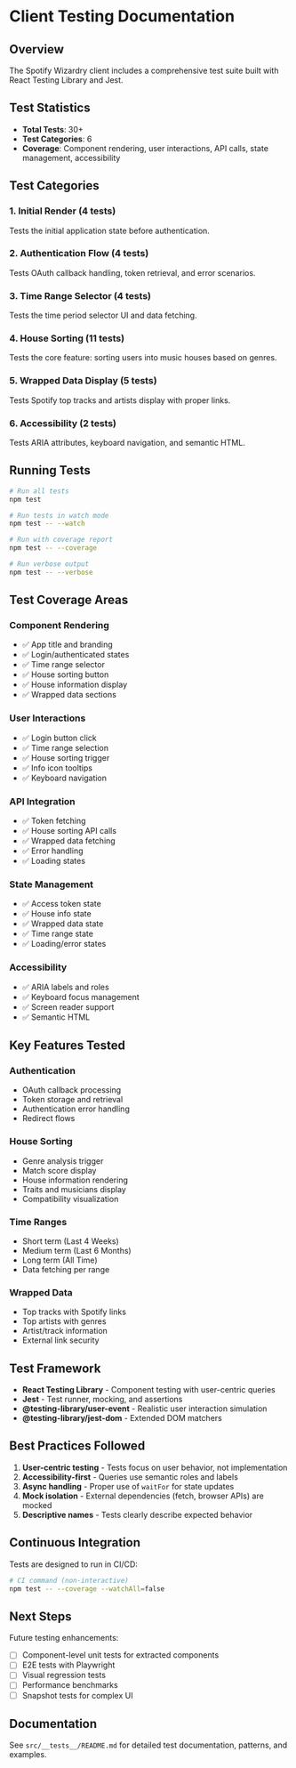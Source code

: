 # Client Testing Documentation

## Overview

The Spotify Wizardry client includes a comprehensive test suite built with React Testing Library and Jest.

## Test Statistics

- **Total Tests**: 30+
- **Test Categories**: 6
- **Coverage**: Component rendering, user interactions, API calls, state management, accessibility

## Test Categories

### 1. Initial Render (4 tests)
Tests the initial application state before authentication.

### 2. Authentication Flow (4 tests)
Tests OAuth callback handling, token retrieval, and error scenarios.

### 3. Time Range Selector (4 tests)
Tests the time period selector UI and data fetching.

### 4. House Sorting (11 tests)
Tests the core feature: sorting users into music houses based on genres.

### 5. Wrapped Data Display (5 tests)
Tests Spotify top tracks and artists display with proper links.

### 6. Accessibility (2 tests)
Tests ARIA attributes, keyboard navigation, and semantic HTML.

## Running Tests

```bash
# Run all tests
npm test

# Run tests in watch mode
npm test -- --watch

# Run with coverage report
npm test -- --coverage

# Run verbose output
npm test -- --verbose
```

## Test Coverage Areas

### Component Rendering
- ✅ App title and branding
- ✅ Login/authenticated states
- ✅ Time range selector
- ✅ House sorting button
- ✅ House information display
- ✅ Wrapped data sections

### User Interactions
- ✅ Login button click
- ✅ Time range selection
- ✅ House sorting trigger
- ✅ Info icon tooltips
- ✅ Keyboard navigation

### API Integration
- ✅ Token fetching
- ✅ House sorting API calls
- ✅ Wrapped data fetching
- ✅ Error handling
- ✅ Loading states

### State Management
- ✅ Access token state
- ✅ House info state
- ✅ Wrapped data state
- ✅ Time range state
- ✅ Loading/error states

### Accessibility
- ✅ ARIA labels and roles
- ✅ Keyboard focus management
- ✅ Screen reader support
- ✅ Semantic HTML

## Key Features Tested

### Authentication
- OAuth callback processing
- Token storage and retrieval
- Authentication error handling
- Redirect flows

### House Sorting
- Genre analysis trigger
- Match score display
- House information rendering
- Traits and musicians display
- Compatibility visualization

### Time Ranges
- Short term (Last 4 Weeks)
- Medium term (Last 6 Months)
- Long term (All Time)
- Data fetching per range

### Wrapped Data
- Top tracks with Spotify links
- Top artists with genres
- Artist/track information
- External link security

## Test Framework

- **React Testing Library** - Component testing with user-centric queries
- **Jest** - Test runner, mocking, and assertions
- **@testing-library/user-event** - Realistic user interaction simulation
- **@testing-library/jest-dom** - Extended DOM matchers

## Best Practices Followed

1. **User-centric testing** - Tests focus on user behavior, not implementation
2. **Accessibility-first** - Queries use semantic roles and labels
3. **Async handling** - Proper use of `waitFor` for state updates
4. **Mock isolation** - External dependencies (fetch, browser APIs) are mocked
5. **Descriptive names** - Tests clearly describe expected behavior

## Continuous Integration

Tests are designed to run in CI/CD:

```bash
# CI command (non-interactive)
npm test -- --coverage --watchAll=false
```

## Next Steps

Future testing enhancements:

- [ ] Component-level unit tests for extracted components
- [ ] E2E tests with Playwright
- [ ] Visual regression tests
- [ ] Performance benchmarks
- [ ] Snapshot tests for complex UI

## Documentation

See `src/__tests__/README.md` for detailed test documentation, patterns, and examples.
